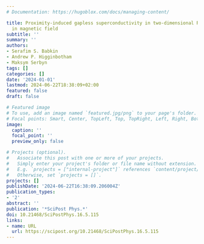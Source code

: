 ```yaml
---
# Documentation: https://hugoblox.com/docs/managing-content/

title: Proximity-induced gapless superconductivity in two-dimensional Rashba semiconductor
  in magnetic field
subtitle: ''
summary: ''
authors:
- Serafim S. Babkin
- Andrew P. Higginbotham
- Maksym Serbyn
tags: []
categories: []
date: '2024-01-01'
lastmod: 2024-06-22T18:38:09+02:00
featured: false
draft: false

# Featured image
# To use, add an image named `featured.jpg/png` to your page's folder.
# Focal points: Smart, Center, TopLeft, Top, TopRight, Left, Right, BottomLeft, Bottom, BottomRight.
image:
  caption: ''
  focal_point: ''
  preview_only: false

# Projects (optional).
#   Associate this post with one or more of your projects.
#   Simply enter your project's folder or file name without extension.
#   E.g. `projects = ["internal-project"]` references `content/project/deep-learning/index.md`.
#   Otherwise, set `projects = []`.
projects: []
publishDate: '2024-06-22T16:38:09.206004Z'
publication_types:
- '2'
abstract: ''
publication: '*SciPost Phys.*'
doi: 10.21468/SciPostPhys.16.5.115
links:
- name: URL
  url: https://scipost.org/10.21468/SciPostPhys.16.5.115
---
```


